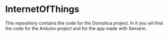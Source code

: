 # InternetOfThings

This repositiory contains the code for the Domotica project. In it you wil find the code for the Arduino project and for the app made with Xamarin.
